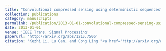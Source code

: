 ```yaml
---
title: "Convolutional compressed sensing using deterministic sequences"
collection: publications
category: manuscripts
permalink: /publication/2013-01-01-convolutional-compressed-sensing-using-deterministic-sequences
date: 2013-01-01
venue: 'IEEE Trans. Signal Processing'
paperurl: 'http://arxiv.org/abs/1210.7506'
citation: 'Kezhi Li, Lu Gan, and Cong Ling "<a href="http://arxiv.org/abs/1210.7506">Convolutional compressed sensing using deterministic sequences</a>", IEEE Trans. Signal Processing, vol. 61, pp. 740-752, Feb. 2013.'
---
```

